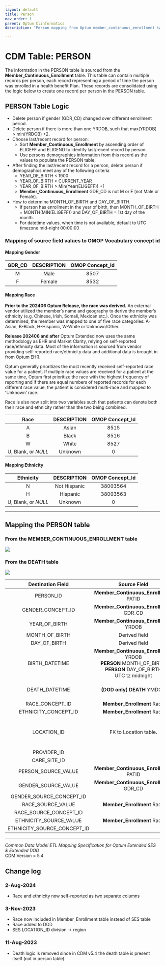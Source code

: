 ```yaml
---
layout: default
title: Person
nav_order: 1
parent: Optum Clinformatics
description: "Person mapping from Optum member_continuous_enrollment table"

---
```


# CDM Table: PERSON

The information in the PERSON table is sourced from the  **Member_Continuous_Enrollment** table. This table can contain multiple records per person, each record representing a period of time the person was enrolled in a health benefit Plan. These records are consolidated using the logic below to create one record per person in the PERSON table. 

## PERSON Table Logic

- Delete person if gender (GDR_CD) changed over different enrollment period.
- Delete person if there is more than one YRDOB, such that max(YRDOB) > min(YRDOB) +2.
- Choose last/recent record for person: 
    - Sort **Member_Continuous_Enrollment** by ascending order of ELIGEFF and ELIGEND to identify last/recent record by person. 
    - Use persons demographics information from this record as the values to populate the PERSON table, 
- After finding the last/recent record for a person, delete person if demographics meet any of the following criteria
    - YEAR_OF_BIRTH < 1900
    - YEAR_OF_BIRTH > CURRENT_YEAR
    - YEAR_OF_BIRTH > Min(Year(ELIGEFF)) +1
    - **Member_Continuous_Enrollment** GDR_CD is not M or F (not Male or Female).
- How to determine MONTH_OF_BIRTH and DAY_OF_BIRTH. 
    - if person has enrollment in the year of birth, then MONTH_OF_BIRTH = MONTH(MIN(ELIGEFF)) and DAY_OF_BIRTH = 1st day of the month. 
    - For datetime values, when time is not available, default to UTC timezone mid-night 00:00:00
 
### **Mapping of source field values to OMOP Vocabulary concept id**

#### **Mapping Gender**

|**GDR_CD**|**DESCRIPTION**|**OMOP Concept_Id**|
|:-----:|:-----:|:-----:|
|M|Male|8507|
|F|Female|8532|

#### **Mapping Race**

**Prior to the 202406 Optum Release, the race was derived.** An external vendor utilized the member’s name and geography to derive the member’s ethnicity (e.g. Chinese, Irish, Somali, Mexican etc.). Once the ethnicity was determined, the member was mapped to one of five race categories: A-Asian, B-Black, H-Hispanic, W-White or Unknown/Other.

**Release 202406 and after** Optum Extended now uses the same methodology as EHR and Market Clarity, relying on self-reported race/ethnicity data. Most of the information is sourced from vendor providing self-reported race/ethnicity data and additional data is brought in from Optum EHR. 

Optum generally prioritizes the most recently received self-reported race value for a patient. If multiple race values are received for a patient at the same time, Optum first prioritize the race with the highest frequency of reporting and if there are equal numbers of reported records for each different race value, the patient is considered multi-race and mapped to 'Unknown' race.

Race is also now split into two variables such that patients can denote both their race and ethnicity rather than the two being combined.

|**Race**|**DESCRIPTION**|**OMOP Concept_Id**|
|:-----:|:-----:|:-----:|
|A|Asian|8515|
|B|Black|8516|
|W|White|8527|
|U, Blank, or *NULL*|Unknown|0|

#### **Mapping Ethnicity**

|**Ethnicity**|**DESCRIPTION**|**OMOP Concept_Id**|
|:-----:|:-----:|:-----:|
|N|Not Hispanic|38003564|
|H|Hispanic|38003563|
|U, Blank, or *NULL*|Unknown|0|


------------------

## **Mapping the PERSON table**

### From the MEMBER_CONTINUOUS_ENROLLMENT table
![](images/image2.png)

### From the DEATH table
![](images/image3.png)

|**Destination Field**|**Source Field**|**Applied Rule**|**Comment**|
|:-----:|:-----:|:-----:|:-----:|
|PERSON_ID|**Member_Continuous_Enrollment** PATID| | |
|GENDER_CONCEPT_ID|**Member_Continuous_Enrollment** GDR_CD|[See mapping](#Mapping-Gender)||
|YEAR_OF_BIRTH|**Member_Continuous_Enrollment** YRDOB||
|MONTH_OF_BIRTH|Derived field|[See logic above](#PERSON-Table-Logic)|
|DAY_OF_BIRTH|Derived field|[See logic above](#PERSON-Table-Logic)|
|BIRTH_DATETIME|**Member_Continuous_Enrollment** YRDOB <br> **PERSON** MONTH_OF_BIRTH <br> **PERSON** DAY_OF_BIRTH <br> UTC tz midnight|Concatenate the source field values into datetime value with UTC Timezone|
|DEATH_DATETIME|**(DOD only) DEATH** YMDOD|Set the day to the last day of the month and set time to UTC tz midnight|
|RACE_CONCEPT_ID|**Member_Enrollment** Race|[See Race mapping](#Mapping-Race)||
|ETHNICITY_CONCEPT_ID|**Member_Enrollment** Race|[See Ethnicity mapping](#Mapping-Race)||
|LOCATION_ID|FK to Location table.|Represents the last known location for person in **Member_Continuous_Enrollment**. For **SES** the field is REGION, and **DOD** it is STATE||
|PROVIDER_ID||| |
|CARE_SITE_ID|| | |
|PERSON_SOURCE_VALUE|**Member_Continuous_Enrollment** PATID|||
|GENDER_SOURCE_VALUE|**Member_Continuous_Enrollment** GDR_CD|||
|GENDER_SOURCE_CONCEPT_ID||0||
|RACE_SOURCE_VALUE|**Member_Enrollment** Race |`If Race in ('W','A','U','B')`||
|RACE_SOURCE_CONCEPT_ID||0||
|ETHNICITY_SOURCE_VALUE|**Member_Enrollment** Race|`If Race = 'H'`||
|ETHNICITY_SOURCE_CONCEPT_ID||0||

---
*Common Data Model ETL Mapping Specification for Optum Extended SES & Extended DOD*
<br>CDM Version = 5.4

## Change log

### 2-Aug-2024
- Race and ethnicity now self-reported as two separate columns

### 3-Nov-2023
- Race now included in Member_Enrollment table instead of SES table 
- Race added to DOD
- SES LOCATION_ID division -> region

### 11-Aug-2023

- Death logic is removed since in CDM v5.4 the death table is present itself (not in person table)
